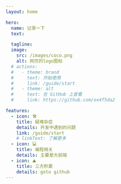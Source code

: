 ```yaml
---
layout: home

hero:
  name: 记录一下
  text:

  tagline:
  image:
    src: /images/coco.png
    alt: 网页的logo图标
  # actions:
  #   - theme: brand
  #     text: 开始使用
  #     link: /guide/start
  #   - theme: alt
  #     text: 在 GitHub 上查看
  #     link: https://github.com/ox4f5da2

features:
  - icon: 🛠️
    title: 疑难杂症
    details: 开发中遇到的问题
    link: /guide/start
    # linkText: 了解更多
  - icon: 💻
    title: 编程相关
    details: 主要是大前端
  - icon: ⛰
    title: 三方积累
    details: goto github
---
```

